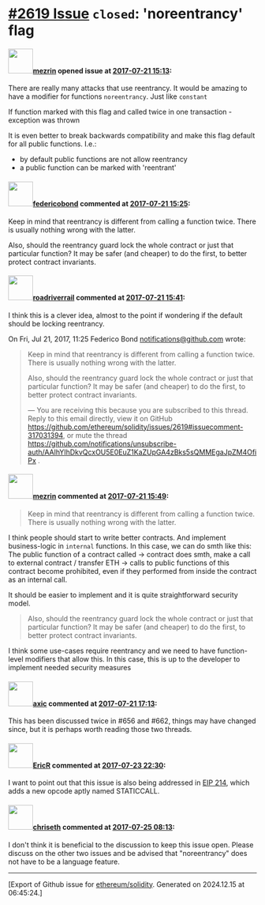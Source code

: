 # [\#2619 Issue](https://github.com/ethereum/solidity/issues/2619) `closed`: 'noreentrancy' flag

#### <img src="https://avatars.githubusercontent.com/u/2777812?v=4" width="50">[mezrin](https://github.com/mezrin) opened issue at [2017-07-21 15:13](https://github.com/ethereum/solidity/issues/2619):

There are really many attacks that use reentrancy. It would be amazing to have a modifier for functions `noreentrancy`. Just like `constant`

If function marked with this flag and called twice in one transaction - exception was thrown

It is even better to break backwards compatibility and make this flag default for all public functions. I.e.:
- by default public functions are not allow reentrancy
- a public function can be marked with 'reentrant'


#### <img src="https://avatars.githubusercontent.com/u/138426?u=3117125771b06e3aa8da468c8f41e4038d717974&v=4" width="50">[federicobond](https://github.com/federicobond) commented at [2017-07-21 15:25](https://github.com/ethereum/solidity/issues/2619#issuecomment-317031394):

Keep in mind that reentrancy is different from calling a function twice. There is usually nothing wrong with the latter.

Also, should the reentrancy guard lock the whole contract or just that particular function? It may be safer (and cheaper) to do the first, to better protect contract invariants.

#### <img src="https://avatars.githubusercontent.com/u/614752?u=1565826f2b2d74054639e6500236b073aa10f81a&v=4" width="50">[roadriverrail](https://github.com/roadriverrail) commented at [2017-07-21 15:41](https://github.com/ethereum/solidity/issues/2619#issuecomment-317035370):

I think this is a clever idea, almost to the point if wondering if the
default should be locking reentrancy.

On Fri, Jul 21, 2017, 11:25 Federico Bond <notifications@github.com> wrote:

> Keep in mind that reentrancy is different from calling a function twice.
> There is usually nothing wrong with the latter.
>
> Also, should the reentrancy guard lock the whole contract or just that
> particular function? It may be safer (and cheaper) to do the first, to
> better protect contract invariants.
>
> —
> You are receiving this because you are subscribed to this thread.
> Reply to this email directly, view it on GitHub
> <https://github.com/ethereum/solidity/issues/2619#issuecomment-317031394>,
> or mute the thread
> <https://github.com/notifications/unsubscribe-auth/AAlhYIhDkvQcxOU5E0EuZ1KaZUpGA4zBks5sQMMEgaJpZM4OfiPx>
> .
>

#### <img src="https://avatars.githubusercontent.com/u/2777812?v=4" width="50">[mezrin](https://github.com/mezrin) commented at [2017-07-21 15:49](https://github.com/ethereum/solidity/issues/2619#issuecomment-317037687):

> Keep in mind that reentrancy is different from calling a function twice. There is usually nothing wrong with the latter.

I think people should start to write better contracts. And implement business-logic in `internal` functions. In this case, we can do smth like this:
The public function of a contract called -> contract does smth, make a call to external contract  / transfer ETH -> calls to public functions of this contract become prohibited, even if they performed from inside the contract as an internal call.

It should be easier to implement and it is quite straightforward security model.

> Also, should the reentrancy guard lock the whole contract or just that particular function? It may be safer (and cheaper) to do the first, to better protect contract invariants.

I think some use-cases require reentrancy and we need to have function-level modifiers that allow this. In this case, this is up to the developer to implement needed security measures

#### <img src="https://avatars.githubusercontent.com/u/20340?v=4" width="50">[axic](https://github.com/axic) commented at [2017-07-21 17:13](https://github.com/ethereum/solidity/issues/2619#issuecomment-317059110):

This has been discussed twice in #656 and #662, things may have changed since, but it is perhaps worth reading those two threads.

#### <img src="https://avatars.githubusercontent.com/u/433645?u=0dbe85b88e024c585e7a3553e321510335c05446&v=4" width="50">[EricR](https://github.com/EricR) commented at [2017-07-23 22:30](https://github.com/ethereum/solidity/issues/2619#issuecomment-317286976):

I want to point out that this issue is also being addressed in [EIP 214](https://github.com/ethereum/EIPs/pull/214), which adds a new opcode aptly named STATICCALL.

#### <img src="https://avatars.githubusercontent.com/u/9073706?v=4" width="50">[chriseth](https://github.com/chriseth) commented at [2017-07-25 08:13](https://github.com/ethereum/solidity/issues/2619#issuecomment-317663766):

I don't think it is beneficial to the discussion to keep this issue open. Please discuss on the other two issues and be advised that "noreentrancy" does not have to be a language feature.


-------------------------------------------------------------------------------



[Export of Github issue for [ethereum/solidity](https://github.com/ethereum/solidity). Generated on 2024.12.15 at 06:45:24.]
